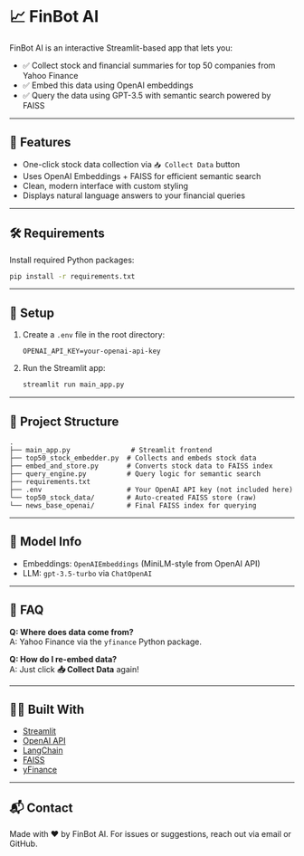 # 📈 FinBot AI

FinBot AI is an interactive Streamlit-based app that lets you:
- ✅ Collect stock and financial summaries for top 50 companies from Yahoo Finance
- ✅ Embed this data using OpenAI embeddings
- ✅ Query the data using GPT-3.5 with semantic search powered by FAISS

---

## 🚀 Features

- One-click stock data collection via `📥 Collect Data` button
- Uses OpenAI Embeddings + FAISS for efficient semantic search
- Clean, modern interface with custom styling
- Displays natural language answers to your financial queries

---

## 🛠 Requirements

Install required Python packages:

```bash
pip install -r requirements.txt
```

---

## 🔑 Setup

1. Create a `.env` file in the root directory:
    ```
    OPENAI_API_KEY=your-openai-api-key
    ```

2. Run the Streamlit app:
    ```bash
    streamlit run main_app.py
    ```

---

## 📁 Project Structure

```
.
├── main_app.py               # Streamlit frontend
├── top50_stock_embedder.py  # Collects and embeds stock data
├── embed_and_store.py       # Converts stock data to FAISS index
├── query_engine.py          # Query logic for semantic search
├── requirements.txt
├── .env                     # Your OpenAI API key (not included here)
└── top50_stock_data/        # Auto-created FAISS store (raw)
└── news_base_openai/        # Final FAISS index for querying
```

---

## 🤖 Model Info

- Embeddings: `OpenAIEmbeddings` (MiniLM-style from OpenAI API)
- LLM: `gpt-3.5-turbo` via `ChatOpenAI`

---

## 🙋 FAQ

**Q: Where does data come from?**  
A: Yahoo Finance via the `yfinance` Python package.

**Q: How do I re-embed data?**  
A: Just click **📥 Collect Data** again!

---

## 👨‍💻 Built With

- [Streamlit](https://streamlit.io)
- [OpenAI API](https://platform.openai.com)
- [LangChain](https://www.langchain.com)
- [FAISS](https://github.com/facebookresearch/faiss)
- [yFinance](https://github.com/ranaroussi/yfinance)

---

## 📬 Contact

Made with ❤️ by FinBot AI. For issues or suggestions, reach out via email or GitHub.